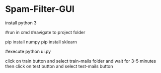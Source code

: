 # Spam-Filter-GUI

install python 3

#run in cmd
#navigate to project folder

pip install numpy
pip install sklearn

#execute
python ui.py

click on train button and select train-mails folder
and wait for 3-5 minutes then
click on test button and select test-mails button

